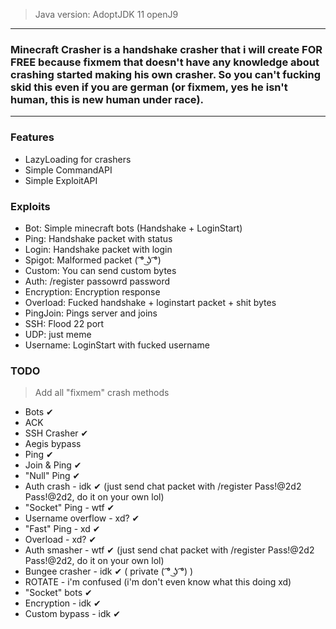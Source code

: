 > Java version: AdoptJDK 11 openJ9
---

### Minecraft Crasher is a handshake crasher that i will create FOR FREE because fixmem that doesn't have any knowledge about crashing started making his own crasher. So you can't fucking skid this even if you are german (or fixmem, yes he isn't human, this is new human under race).

---

### Features
- LazyLoading for crashers
- Simple CommandAPI
- Simple ExploitAPI

### Exploits
- Bot: Simple minecraft bots (Handshake + LoginStart)
- Ping: Handshake packet with status
- Login: Handshake packet with login
- Spigot: Malformed packet ( ͡° ͜ʖ ͡°)
- Custom: You can send custom bytes
- Auth: /register passowrd password
- Encryption: Encryption response
- Overload: Fucked handshake + loginstart packet + shit bytes
- PingJoin: Pings server and joins
- SSH: Flood 22 port
- UDP: just meme
- Username: LoginStart with fucked username

### TODO
> Add all "fixmem" crash methods
- Bots ✔
- ACK 
- SSH Crasher ✔
- Aegis bypass
- Ping ✔
- Join & Ping ✔
- "Null" Ping ✔
- Auth crash - idk ✔ (just send chat packet with /register Pass!@2d2 Pass!@2d2, do it on your own lol)
- "Socket" Ping - wtf ✔
- Username overflow - xd? ✔
- "Fast" Ping - xd ✔
- Overload - xd? ✔
- Auth smasher - wtf ✔ (just send chat packet with /register Pass!@2d2 Pass!@2d2, do it on your own lol) 
- Bungee crasher - idk ✔ ( private ( ͡° ͜ʖ ͡°) )
- ROTATE - i'm confused (i'm don't even know what this doing xd)
- "Socket" bots ✔
- Encryption - idk ✔
- Custom bypass - idk ✔
